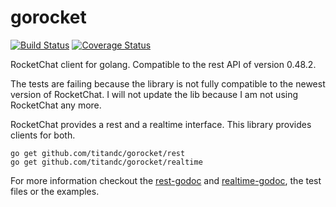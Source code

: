 # gorocket
[![Build Status](https://travis-ci.org/titandc/gorocket.svg?branch=master)](https://travis-ci.org/titandc/gorocket)
[![Coverage Status](https://coveralls.io/repos/github/titandc/gorocket/badge.svg?branch=master)](https://coveralls.io/github/titandc/gorocket?branch=master)

RocketChat client for golang. Compatible to the rest API of version 0.48.2.

The tests are failing because the library is not fully compatible to the newest version of RocketChat.
I will not update the lib because I am not using RocketChat any more.

RocketChat provides a rest and a realtime interface. This library provides clients for both.

```
go get github.com/titandc/gorocket/rest
go get github.com/titandc/gorocket/realtime
```

For more information checkout the [rest-godoc](https://godoc.org/github.com/titandc/gorocket/rest) and [realtime-godoc](https://godoc.org/github.com/titandc/gorocket/realtime), the test files or the examples.
